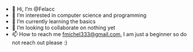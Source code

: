 - 👋 Hi, I’m @Felacc
- 👀 I’m interested in computer science and programming
- 🌱 I’m currently learning the basics
- 💞️ I’m looking to collaborate on nothing yet
- 📫 How to reach me fmichel333@gmail.com, I am just a beginner so do not reach out please :)

<!---
Felacc/Felacc is a ✨ special ✨ repository because its `README.md` (this file) appears on your GitHub profile.
You can click the Preview link to take a look at your changes.
--->
